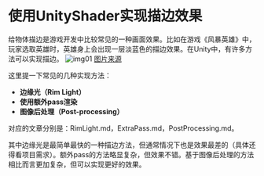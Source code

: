 # 使用UnityShader实现描边效果
给物体描边是游戏开发中比较常见的一种画面效果。比如在游戏《风暴英雄》中，玩家选取英雄时，英雄身上会出现一层淡蓝色的描边效果。在Unity中，有许多方法可以实现描边。
![img01](http://www.cherryfrog.net/images/blogs/outline-001.jpg)
[图片来源](https://www.bilibili.com/video/av7255515/)


这里提一下常见的几种实现方法：
* **边缘光（Rim Light）**
* **使用额外pass渲染**
* **图像后处理（Post-processing）**

对应的文章分别是：RimLight.md，ExtraPass.md，PostProcessing.md。

其中边缘光是最简单最快的一种描边方法，但通常情况下也是效果最差的（具体还得看项目需求）。额外pass的方法略显复杂，但效果不错。基于图像后处理的方法相比而言更加复杂，但可以实现更好的效果。

